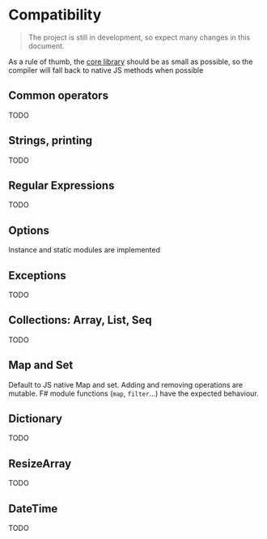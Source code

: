 # Compatibility

> The project is still in development, so expect many changes in this document.

As a rule of thumb, the [core library](/lib/fabel-core.js) should be as small as possible, so the compiler will fall back to native JS methods when possible

## Common operators
TODO

## Strings, printing
TODO

## Regular Expressions
TODO

## Options
Instance and static modules are implemented

## Exceptions
TODO

## Collections: Array, List, Seq
TODO

## Map and Set
Default to JS native Map and set. Adding and removing operations are mutable. F# module functions (`map`, `filter`...) have the expected behaviour.

## Dictionary
TODO

## ResizeArray
TODO

## DateTime
TODO
